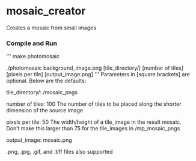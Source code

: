 # mosaic_creator
Creates a mosaic from small images

### Compile and Run
  '''
  make photomosaic 
  
  ./photomosaic background_image.png [tile_directory/] [number of tiles] [pixels per tile] [output_image.png]
  '''
  Parameters in [square brackets] are optional. Below are the defaults:

  tile_directory/: /mosaic_pngs
  
  number of tiles: 100
    The number of tiles to be placed along the shorter dimension of the source image

  pixels per tile: 50
    The width/height of a tile_image in the result mosaic. Don’t make this larger than 75 for the tile_images in /mp_mosaic_pngs

output_image: mosaic.png

.png, .jpg, .gif, and .tiff files also supported
